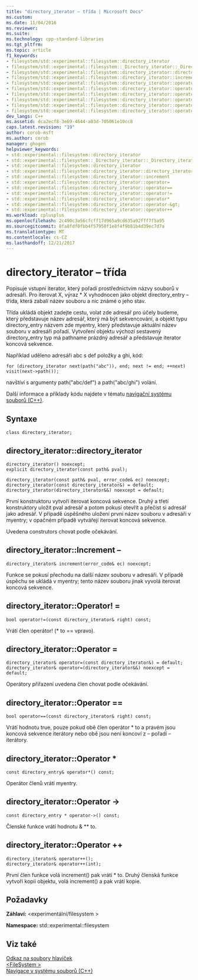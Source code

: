 ```yaml
---
title: "directory_iterator – třída | Microsoft Docs"
ms.custom: 
ms.date: 11/04/2016
ms.reviewer: 
ms.suite: 
ms.technology: cpp-standard-libraries
ms.tgt_pltfrm: 
ms.topic: article
f1_keywords:
- filesystem/std::experimental::filesystem::directory_iterator
- filesystem/std::experimental::filesystem::_Directory_iterator::_Directory_iterator
- filesystem/std::experimental::filesystem::directory_iterator::directory_iterator
- filesystem/std::experimental::filesystem::directory_iterator::increment
- filesystem/std::experimental::filesystem::directory_iterator::operator=
- filesystem/std::experimental::filesystem::directory_iterator::operator==
- filesystem/std::experimental::filesystem::directory_iterator::operator!=
- filesystem/std::experimental::filesystem::directory_iterator::operator*
- filesystem/std::experimental::filesystem::directory_iterator::operator-&gt;
- filesystem/std::experimental::filesystem::directory_iterator::operator++
dev_langs: C++
ms.assetid: dca2ecf8-3e69-4644-a83d-705061e10cc8
caps.latest.revision: "19"
author: corob-msft
ms.author: corob
manager: ghogen
helpviewer_keywords:
- std::experimental::filesystem::directory_iterator
- std::experimental::filesystem::_Directory_iterator::_Directory_iterator
- std::experimental::filesystem::directory_iterator
- std::experimental::filesystem::directory_iterator::directory_iterator
- std::experimental::filesystem::directory_iterator::increment
- std::experimental::filesystem::directory_iterator::operator=
- std::experimental::filesystem::directory_iterator::operator==
- std::experimental::filesystem::directory_iterator::operator!=
- std::experimental::filesystem::directory_iterator::operator*
- std::experimental::filesystem::directory_iterator::operator-&gt;
- std::experimental::filesystem::directory_iterator::operator++
ms.workload: cplusplus
ms.openlocfilehash: 2c490c3a56cfcff17d965a9cd635a92fff7f5a95
ms.sourcegitcommit: 8fa8fdf0fbb4f57950f1e8f4f9b81b4d39ec7d7a
ms.translationtype: MT
ms.contentlocale: cs-CZ
ms.lasthandoff: 12/21/2017
---
```

# <a name="directoryiterator-class"></a>directory_iterator – třída
Popisuje vstupní iterator, který pořadí prostřednictvím názvy souborů v adresáři. Pro iterovat X, výraz * X vyhodnocen jako objekt directory_entry – třída, která zabalí název souboru a nic známé o jeho stav.  
  
 Třída ukládá objekt zadejte cestu, volat zde adresář pro účely budeme, který představuje název adresář, který má být sekvencování, a objekt typu directory_entry názvem zde myentry, který představuje aktuální název souboru v adresáři pořadí. Vytvoření objektu výchozí sestavený directory_entry typ má pathname prázdný adresář a představuje iterator koncová sekvence.  
  
 Například uděleno adresáři abc s def položky a ghi, kód:  
  
 `for (directory_iterator next(path("abc")), end; next != end; ++next)     visit(next->path());`  
  
 navštíví s argumenty path("abc/def") a path("abc/ghi") volání.  
  
 Další informace a příklady kódu najdete v tématu [navigační systému souborů (C++)](../standard-library/file-system-navigation.md).  
  
## <a name="syntax"></a>Syntaxe  
  
```  
class directory_iterator;  
```  
  
## <a name="directoryiteratordirectoryiterator"></a>directory_iterator::directory_iterator  
  
```  
directory_iterator() noexcept;  
explicit directory_iterator(const path& pval);

directory_iterator(const path& pval, error_code& ec) noexcept;  
directory_iterator(const directory_iterator&) = default;  
directory_iterator(directory_iterator&&) noexcept = default;  
```  
  
 První konstruktoru vytvoří iterovat koncová sekvence. Druhý a třetí konstruktory uložit pval adresář a potom pokusí otevřít a přečíst si adresář jako adresář. V případě úspěšného uložení první název souboru v adresáři v myentry; v opačném případě vytvářejí iterovat koncová sekvence.  
  
 Uvedena construtors chovat podle očekávání.  
  
## <a name="directoryiteratorincrement"></a>directory_iterator::Increment –  
  
```  
directory_iterator& increment(error_code& ec) noexcept;  
```  
  
 Funkce se pokusí přechodu na další název souboru v adresáři. V případě úspěchu se ukládá v myentry; tento název souboru jinak vyvolá iterovat koncová sekvence.  
  
## <a name="directoryiteratoroperator"></a>directory_iterator::Operator! =  
  
```  
bool operator!=(const directory_iterator& right) const;
```  
  
 Vrátí člen operátor! (* to == vpravo).  
  
## <a name="directoryiteratoroperator"></a>directory_iterator::Operator =  
  
```  
directory_iterator& operator=(const directory_iterator&) = default;  
directory_iterator& operator=(directory_iterator&&) noexcept = default;  
```  
  
 Operátory přiřazení uvedena člen chovat podle očekávání.  
  
## <a name="directoryiteratoroperator"></a>directory_iterator::Operator ==  
  
```  
bool operator==(const directory_iterator& right) const;
```  
  
 Vrátí hodnotu true, pouze pokud obě člen operátor * to a pravém jsou koncová sekvence iterátory nebo obě jsou není koncoví z – pořadí – iterátory.  
  
## <a name="directoryiteratoroperator"></a>directory_iterator::Operator *  
  
```  
const directory_entry& operator*() const;
```  
  
 Operátor členů vrátí myentry.  
  
## <a name="directoryiteratoroperator-"></a>directory_iterator::Operator ->  
  
```  
const directory_entry * operator->() const;
```  
  
 Členské funkce vrátí hodnotu & ** to.  
  
## <a name="directoryiteratoroperator"></a>directory_iterator::Operator ++  
  
```  
directory_iterator& operator++();
directory_iterator& operator++(int);
```  
  
 První člen funkce volá increment() pak vrátí * to. Druhý členská funkce vytvoří kopii objektu, volá increment() a pak vrátí kopie.  
  
## <a name="requirements"></a>Požadavky  
 **Záhlaví:** \<experimentální/filesystem >  
  
 **Namespace:** std::experimental::filesystem  
  
## <a name="see-also"></a>Viz také  
 [Odkaz na soubory hlaviček](../standard-library/cpp-standard-library-header-files.md)   
 [\<FileSystem >](../standard-library/filesystem.md)   
 [Navigace v systému souborů (C++)](../standard-library/file-system-navigation.md)

